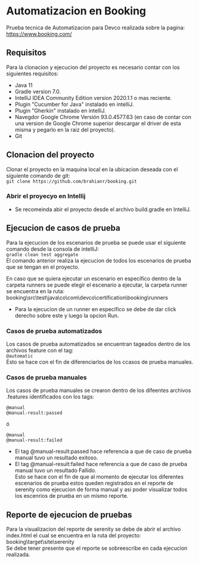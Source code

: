 # Automatizacion en Booking
Prueba tecnica de Automatizacion para Devco realizada sobre la pagina:  
https://www.booking.com/

## Requisitos  
Para la clonacion y ejecucion del proyecto es necesario contar con los siguientes requisitos:  
- Java 11
- Gradle version 7.0.
- IntelliJ IDEA Community Edition version 2020.1.1 o mas reciente.
- Plugin "Cucumber for Java" instalado en intelliJ.
- Plugin "Gherkin" instalado en intelliJ.
- Navegdor Google Chrome Versión 93.0.4577.63 (en caso de contar con una version de Google Chrome superior descargar el driver de esta misma y pegarlo en la raiz del proyecto).
- Git

## Clonacion del proyecto
Clonar el proyecto en la maquina local en la ubicacion deseada con el siguiente comando de git:  
`git clone https://github.com/brahianr/booking.git`

### Abrir el proyecyo en Intellij
- Se recomeinda abir el proyecto desde el archivo build.gradle en IntelliJ.

## Ejecucion de casos de prueba
Para la ejecucion de los escenarios de prueba se puede usar el siguiente comando desde la consola de intelliJ:  
`gradle clean test aggregate`  
El comando anterior realiza la ejecucion de todos los escenarios de prueba que se tengan en el proyecto.  

En caso que se quiera ejecutar un escenario en especifico dentro de la carpeta runners se puede elegir el escenario a ejecutar, la carpeta runner se encuentra en la ruta:  
booking\src\test\java\co\com\devco\certification\booking\runners  
 - Para la ejecucion de un runner en especifico se debe de dar click derecho sobre este y luego la opcion Run.


### Casos de prueba automatizados
Los casos de prueba automatizados se encuentran tageados dentro de los archivos feature con el tag:  
`@automatic`  
Esto se hace con el fin de diferenciarlos de los ccasos de prueba manuales.

### Casos de prueba manuales
Los casos de prueba manuales se crearon dentro de los difeentes archivos .features identificados con los tags:  
```
@manual  
@manual-result:passed  
```
ó  
```
@manual  
@manual-result:failed  
```
 - El tag @manual-result:passed hace referencia a que de caso de prueba manual tuvo un resultado exitoso.
 - El tag @manual-result:failed hace referencia a que de caso de prueba manual tuvo un resultado Fallido.  
 Esto se hace con el fin de que al momento de ejecutar los diferentes escenarios de prueba estos queden registrados en el reporte de serenity como ejecucion de forma manual y asi poder visualizar todos los escenrios de prueba en un mismo reporte. 

## Reporte de ejecucion de pruebas
Para la visualizacion del reporte de serenity se debe de abrir el archivo index.html el cual se encuentra en la ruta del proyecto:  
booking\target\site\serenity  
Se debe tener presente que el reporte se sobreescribe en cada ejecucion realizada.

